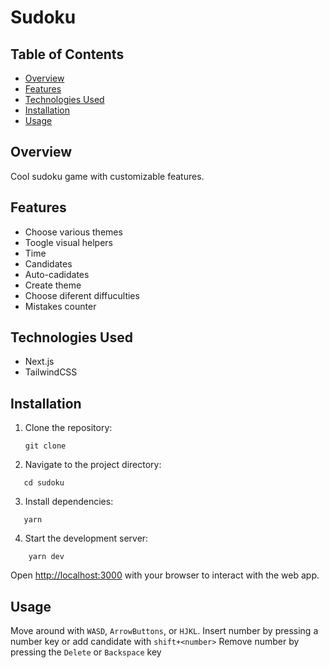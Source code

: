 # Sudoku

## Table of Contents

- [Overview](#overview)
- [Features](#features)
- [Technologies Used](#technologies-used)
- [Installation](#installation)
- [Usage](#usage)

## Overview

Cool sudoku game with customizable features.

## Features

- Choose various themes
- Toogle visual helpers
- Time
- Candidates
- Auto-cadidates
- Create theme
- Choose diferent diffuculties
- Mistakes counter

## Technologies Used

- Next.js
- TailwindCSS

## Installation

1. Clone the repository:
   ```
   git clone
   ```
2. Navigate to the project directory:

```
   cd sudoku
```

3. Install dependencies:

```
   yarn
```

4. Start the development server:

```
    yarn dev
```

Open [http://localhost:3000](http://localhost:3000) with your browser to interact with the web app.

## Usage

Move around with `WASD`, `ArrowButtons`, or `HJKL`.
Insert number by pressing a number key or add candidate with `shift+<number>`
Remove number by pressing the `Delete` or `Backspace` key
